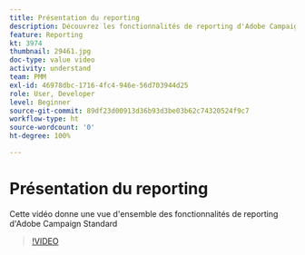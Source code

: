 ```yaml
---
title: Présentation du reporting
description: Découvrez les fonctionnalités de reporting d'Adobe Campaign Standard
feature: Reporting
kt: 3974
thumbnail: 29461.jpg
doc-type: value video
activity: understand
team: PMM
exl-id: 46978dbc-1716-4fc4-946e-56d703944d25
role: User, Developer
level: Beginner
source-git-commit: 89df23d00913d36b93d3be03b62c74320524f9c7
workflow-type: ht
source-wordcount: '0'
ht-degree: 100%

---
```


# Présentation du reporting

Cette vidéo donne une vue d&#39;ensemble des fonctionnalités de reporting d&#39;Adobe Campaign Standard

>[!VIDEO](https://video.tv.adobe.com/v/29461?quality=12&learn=on)
